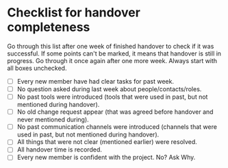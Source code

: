
# Checklist for handover completeness

Go through this list after one week of finished handover to check if it was successful. If some points can't be
marked, it means that handover is still in progress. Go through it once again after one more week. Always start
with all boxes unchecked.

- [ ] Every new member have had clear tasks for past week.
- [ ] No question asked during last week about people/contacts/roles.
- [ ] No past tools were introduced (tools that were used in past, but not mentioned during handover).
- [ ] No old change request appear (that was agreed before handover and never mentioned during).
- [ ] No past communication channels were introduced (channels that were used in past, but not mentioned during handover).
- [ ] All things that were not clear (mentioned earlier) were resolved.
- [ ] All handover time is recorded.
- [ ] Every new member is confident with the project. No? Ask Why.
